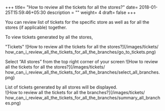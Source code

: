 +++
title= "How to review all the tickets for all the stores?"
date= 2018-01-25T15:59:46+05:30
description = ""
weight= 4
draft= false
+++


You can review list of tickets for the specific store as well as for all the stores (if applicable) together.


To view tickets generated by all the stores,

"Tickets" 
![How to review all the tickets for all the stores?](/images/tickets/ how_can_i_review_all_the_tickets_for_all_the_branches/go_to_tickets.png)

Select “All stores” from the top right corner of your screen
![How to review all the tickets for all the stores?](/images/tickets/ how_can_i_review_all_the_tickets_for_all_the_branches/select_all_branches.png)

List of tickets generated by all stores will be displayed.       
![How to review all the tickets for all the branches?](/images/tickets/ how_can_i_review_all_the_tickets_for_all_the_branches/summary_all_branches.png)

